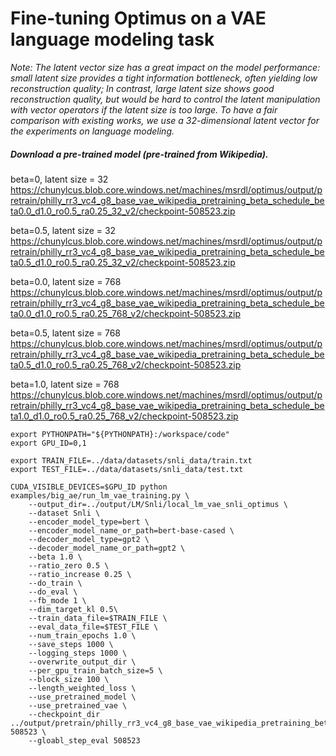 # Fine-tuning Optimus on a VAE language modeling task

_Note: The latent vector size has a great impact on the model performance: small latent size provides a tight information bottleneck, often yielding low reconstruction quality; In contrast, large latent size shows good reconstruction quality, but would be hard to control the latent manipulation with vector operators if the latent size is too large. To have a fair comparison with existing works, we use a 32-dimensional latent vector for the experiments on language modeling._ 

##### Download a pre-trained model (pre-trained from Wikipedia). 

beta=0, latent size = 32
https://chunylcus.blob.core.windows.net/machines/msrdl/optimus/output/pretrain/philly_rr3_vc4_g8_base_vae_wikipedia_pretraining_beta_schedule_beta0.0_d1.0_ro0.5_ra0.25_32_v2/checkpoint-508523.zip

beta=0.5, latent size = 32
https://chunylcus.blob.core.windows.net/machines/msrdl/optimus/output/pretrain/philly_rr3_vc4_g8_base_vae_wikipedia_pretraining_beta_schedule_beta0.5_d1.0_ro0.5_ra0.25_32_v2/checkpoint-508523.zip

beta=0.0, latent size = 768
https://chunylcus.blob.core.windows.net/machines/msrdl/optimus/output/pretrain/philly_rr3_vc4_g8_base_vae_wikipedia_pretraining_beta_schedule_beta0.0_d1.0_ro0.5_ra0.25_768_v2/checkpoint-508523.zip

beta=0.5, latent size = 768
https://chunylcus.blob.core.windows.net/machines/msrdl/optimus/output/pretrain/philly_rr3_vc4_g8_base_vae_wikipedia_pretraining_beta_schedule_beta0.5_d1.0_ro0.5_ra0.25_768_v2/checkpoint-508523.zip

beta=1.0, latent size = 768
https://chunylcus.blob.core.windows.net/machines/msrdl/optimus/output/pretrain/philly_rr3_vc4_g8_base_vae_wikipedia_pretraining_beta_schedule_beta1.0_d1.0_ro0.5_ra0.25_768_v2/checkpoint-508523.zip


```
export PYTHONPATH="${PYTHONPATH}:/workspace/code"
export GPU_ID=0,1

export TRAIN_FILE=../data/datasets/snli_data/train.txt
export TEST_FILE=../data/datasets/snli_data/test.txt

CUDA_VISIBLE_DEVICES=$GPU_ID python examples/big_ae/run_lm_vae_training.py \
    --output_dir=../output/LM/Snli/local_lm_vae_snli_optimus \
    --dataset Snli \
    --encoder_model_type=bert \
    --encoder_model_name_or_path=bert-base-cased \
    --decoder_model_type=gpt2 \
    --decoder_model_name_or_path=gpt2 \
    --beta 1.0 \
    --ratio_zero 0.5 \
    --ratio_increase 0.25 \
    --do_train \
    --do_eval \
    --fb_mode 1 \
    --dim_target_kl 0.5\
    --train_data_file=$TRAIN_FILE \
    --eval_data_file=$TEST_FILE \
    --num_train_epochs 1.0 \
    --save_steps 1000 \
    --logging_steps 1000 \
    --overwrite_output_dir \
    --per_gpu_train_batch_size=5 \
    --block_size 100 \
    --length_weighted_loss \
    --use_pretrained_model \
    --use_pretrained_vae \
    --checkpoint_dir ../output/pretrain/philly_rr3_vc4_g8_base_vae_wikipedia_pretraining_beta_schedule_beta0.0_d1.0_ro0.5_ra0.25_32_v2/checkpoint-508523 \
    --gloabl_step_eval 508523
```
